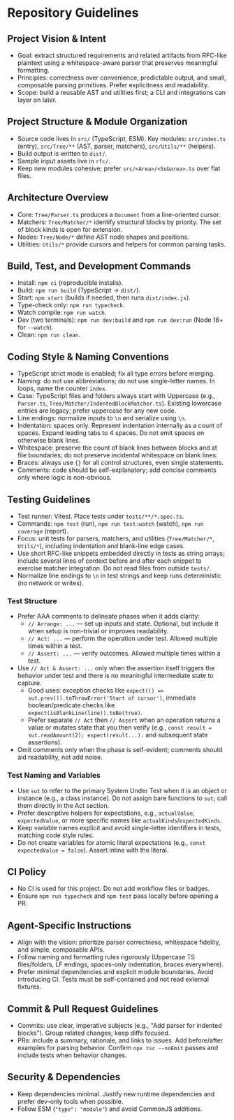 # Repository Guidelines

## Project Vision & Intent
- Goal: extract structured requirements and related artifacts from RFC-like plaintext using a whitespace-aware parser that preserves meaningful formatting.
- Principles: correctness over convenience, predictable output, and small, composable parsing primitives. Prefer explicitness and readability.
- Scope: build a reusable AST and utilities first; a CLI and integrations can layer on later.

## Project Structure & Module Organization
- Source code lives in `src/` (TypeScript, ESM). Key modules: `src/index.ts` (entry), `src/Tree/**` (AST, parser, matchers), `src/Utils/**` (helpers).
- Build output is written to `dist/`.
- Sample input assets live in `rfc/`.
- Keep new modules cohesive; prefer `src/<Area>/<Subarea>.ts` over flat files.

## Architecture Overview
- Core: `Tree/Parser.ts` produces a `Document` from a line-oriented cursor.
- Matchers: `Tree/Matcher/*` identify structural blocks by priority. The set of block kinds is open for extension.
- Nodes: `Tree/Node/*` define AST node shapes and positions.
- Utilities: `Utils/*` provide cursors and helpers for common parsing tasks.

## Build, Test, and Development Commands
- Install: `npm ci` (reproducible installs).
- Build: `npm run build` (TypeScript → `dist/`).
- Start: `npm start` (builds if needed, then runs `dist/index.js`).
- Type-check only: `npm run typecheck`.
- Watch compile: `npm run watch`.
- Dev (two terminals): `npm run dev:build` and `npm run dev:run` (Node 18+ for `--watch`).
- Clean: `npm run clean`.

## Coding Style & Naming Conventions
- TypeScript strict mode is enabled; fix all type errors before merging.
- Naming: do not use abbreviations; do not use single-letter names. In loops, name the counter `index`.
- Case: TypeScript files and folders always start with Uppercase (e.g., `Parser.ts`, `Tree/Matcher/IndentedBlockMatcher.ts`). Existing lowercase entries are legacy; prefer uppercase for any new code.
- Line endings: normalize inputs to `\n` and serialize using `\n`.
- Indentation: spaces only. Represent indentation internally as a count of spaces. Expand leading tabs to 4 spaces. Do not emit spaces on otherwise blank lines.
- Whitespace: preserve the count of blank lines between blocks and at file boundaries; do not preserve incidental whitespace on blank lines.
- Braces: always use `{}` for all control structures, even single statements.
- Comments: code should be self-explanatory; add concise comments only where logic is non-obvious.

## Testing Guidelines
- Test runner: Vitest. Place tests under `tests/**/*.spec.ts`.
- Commands: `npm test` (run), `npm run test:watch` (watch), `npm run coverage` (report).
- Focus: unit tests for parsers, matchers, and utilities (`Tree/Matcher/*`, `Utils/*`), including indentation and blank-line edge cases.
- Use short RFC-like snippets embedded directly in tests as string arrays; include several lines of context before and after each snippet to exercise matcher integration. Do not read files from outside `tests/`.
- Normalize line endings to `\n` in test strings and keep runs deterministic (no network or writes).

### Test Structure
- Prefer AAA comments to delineate phases when it adds clarity:
  - `// Arrange: ...` — set up inputs and state. Optional, but include it when setup is non-trivial or improves readability.
  - `// Act: ...` — perform the operation under test. Allowed multiple times within a test.
  - `// Assert: ...` — verify outcomes. Allowed multiple times within a test.
- Use `// Act & Assert: ...` only when the assertion itself triggers the behavior under test and there is no meaningful intermediate state to capture.
  - Good uses: exception checks like `expect(() => sut.prev()).toThrowError('Start of cursor')`, immediate boolean/predicate checks like `expect(isBlankLine(line)).toBe(true)`.
  - Prefer separate `// Act` then `// Assert` when an operation returns a value or mutates state that you then verify (e.g., `const result = sut.readAmount(2); expect(result...).` and subsequent state assertions).
- Omit comments only when the phase is self-evident; comments should aid readability, not add noise.

### Test Naming and Variables
- Use `sut` to refer to the primary System Under Test when it is an object or instance (e.g., a class instance). Do not assign bare functions to `sut`; call them directly in the Act section.
- Prefer descriptive helpers for expectations, e.g., `actualValue`, `expectedValue`, or more specific names like `actualKinds`/`expectedKinds`.
- Keep variable names explicit and avoid single-letter identifiers in tests, matching code style rules.
 - Do not create variables for atomic literal expectations (e.g., `const expectedValue = false`). Assert inline with the literal.

## CI Policy
- No CI is used for this project. Do not add workflow files or badges.
- Ensure `npm run typecheck` and `npm test` pass locally before opening a PR.

## Agent-Specific Instructions
- Align with the vision: prioritize parser correctness, whitespace fidelity, and simple, composable APIs.
- Follow naming and formatting rules rigorously (Uppercase TS files/folders, LF endings, spaces-only indentation, braces everywhere).
- Prefer minimal dependencies and explicit module boundaries. Avoid introducing CI. Tests must be self-contained and not read external fixtures.

## Commit & Pull Request Guidelines
- Commits: use clear, imperative subjects (e.g., "Add parser for indented blocks"). Group related changes; keep diffs focused.
- PRs: include a summary, rationale, and links to issues. Add before/after examples for parsing behavior. Confirm `npx tsc --noEmit` passes and include tests when behavior changes.

## Security & Dependencies
- Keep dependencies minimal. Justify new runtime dependencies and prefer dev-only tools when possible.
- Follow ESM (`"type": "module"`) and avoid CommonJS additions.
